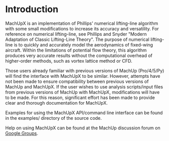 # Introduction
MachUpX is an implementation of Phillips' numerical lifting-line algorithm with some small modifications to increase its accuracy and versatility. For reference on numerical lifting-line, see Phillips and Snyder "Modern Adaptation of Classic Lifting-Line Theory". The purpose of numerical lifting-line is to quickly and accurately model the aerodynamics of fixed-wing aircraft. Within the limitations of potential flow theory, this algorithm produces very accurate results without the computational overhead of higher-order methods, such as vortex lattice method or CFD.

Those users already familiar with previous versions of MachUp (Pro/4/5/Py) will find the interface with MachUpX to be similar. However, attempts have not been made to ensure compatibility between previous versions of MachUp and MachUpX. If the user wishes to use analysis scripts/input files from previous versions of MachUp with MachUpX, modifications will have to be made. For this reason, significant effort has been made to provide clear and thorough documentation for MachUpX.

Examples for using the MachUpX API/command line interface can be found in the examples/ directory of the source code.

Help on using MachUpX can be found at the MachUp discussion forum on [Google Groups](https://groups.google.com/forum/#!categories/machup_forum).